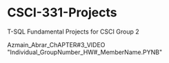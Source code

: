# CSCI-331-Projects
T-SQL Fundamental Projects for CSCI Group 2

Azmain_Abrar_ChAPTER#3_VIDEO
"Individual_GroupNumber_HW#_MemberName.PYNB"
